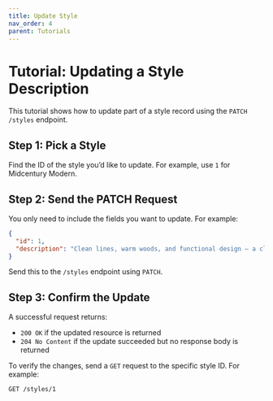 ```yaml
---
title: Update Style
nav_order: 4
parent: Tutorials
---
```



# Tutorial: Updating a Style Description

This tutorial shows how to update part of a style record using the `PATCH /styles` endpoint.

## Step 1: Pick a Style

Find the ID of the style you’d like to update. For example, use `1` for Midcentury Modern.

## Step 2: Send the PATCH Request

You only need to include the fields you want to update. For example:

```json
{
  "id": 1,
  "description": "Clean lines, warm woods, and functional design — a classic of the post-war era."
}
```

Send this to the `/styles` endpoint using `PATCH`.


## Step 3: Confirm the Update

A successful request returns:

- `200 OK` if the updated resource is returned
- `204 No Content` if the update succeeded but no response body is returned

To verify the changes, send a `GET` request to the specific style ID. For example:

```http
GET /styles/1
```

